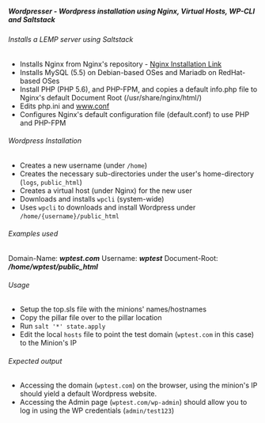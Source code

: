 ##### Wordpresser - Wordpress installation using Nginx, Virtual Hosts, WP-CLI and Saltstack  
  
###### Installs a LEMP server using Saltstack

- Installs Nginx from Nginx's repository - [Nginx Installation Link](https://www.nginx.com/resources/wiki/start/topics/tutorials/install/)
- Installs MySQL (5.5) on Debian-based OSes and Mariadb on RedHat-based OSes
- Install PHP (PHP 5.6), and PHP-FPM, and copies a default info.php file to Nginx's default Document Root (/usr/share/nginx/html/)
- Edits php.ini and www.conf
- Configures Nginx's default configuration file (default.conf) to use PHP and PHP-FPM

###### Wordpress Installation

- Creates a new username (under `/home`)
- Creates the necessary sub-directories under the user's home-directory (`logs`, `public_html`)
- Creates a virtual host (under Nginx) for the new user
- Downloads and installs `wpcli` (system-wide)
- Uses `wpcli` to downloads and install Wordpress under `/home/{username}/public_html`

###### Examples used

Domain-Name: ***wptest.com***
Username: ***wptest***
Document-Root: ***/home/wptest/public_html***

###### Usage

- Setup the top.sls file with the minions' names/hostnames
- Copy the pillar file over to the pillar location
- Run `salt '*' state.apply`
- Edit the local `hosts` file to point the test domain (`wptest.com` in this case) to the Minion's IP

###### Expected output

- Accessing the domain (`wptest.com`) on the browser, using the minion's IP should yield a default Wordpress website.
- Accessing the Admin page (`wptest.com/wp-admin`) should allow you to log in using the WP credentials (`admin/test123`)
